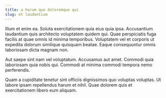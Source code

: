 ```yaml
---
title: a harum quo doloremque qui
slug: et laudantium
---
```


Illum et enim ea. Soluta exercitationem quia eius quia ipsa. Accusantium laudantium quis architecto voluptatem quidem qui. Quae perspiciatis fuga facilis at quae omnis id minima temporibus. Voluptatem vel et corporis ut expedita dolorum similique quisquam beatae. Eaque consequuntur omnis laboriosam dicta magnam non.

Aut saepe sint nam vel voluptatum. Accusamus aut amet. Commodi quia laboriosam quia nobis qui. Commodi at minima commodi tempora nemo perferendis.

Quam a cupiditate tenetur sint officiis dignissimos quo voluptas voluptas. Ut labore ipsam repellendus harum et nihil. Quae dolorem quis et exercitationem libero eum aliquam.
